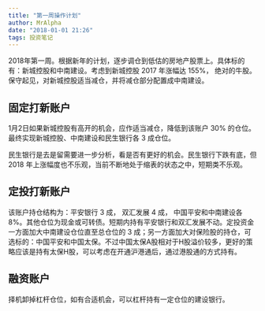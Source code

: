 ```yaml
---
title: "第一周操作计划"
author: MrAlpha
date: "2018-01-01 21:26"
tags: 投资笔记
---
```


2018年第一周。根据新年的计划，逐步调仓到低估的房地产股票上。具体标的有：新城控股和中南建设。考虑到新城控股 2017 年涨幅达 155%， 绝对的牛股。保守起见，对新城控股适当减仓，并将减仓部分配置成中南建设。

## 固定打新账户

1月2日如果新城控股有高开的机会，应作适当减仓，降低到该账户 30% 的仓位。最终实现新城控股、中南建设和民生银行各 3 成仓位。

民生银行是去是留需要进一步分析，看是否有更好的机会。民生银行下跌有底，但 2018 年上涨幅度也不乐观，当前不断地处于缩表的状态之中，短期类不乐观。

## 定投打新账户

该账户持仓结构为：平安银行 3 成， 双汇发展 4 成， 中国平安和中南建设各 8%。其他仓位为现金或可转债。短期内持有平安银行和双汇发展不动。定投资金一方面加大中南建设仓位直至总仓位的 3 成；另一方面加大对保险股的持仓，可选标的：中国平安和中国太保。不过中国太保A股相对于H股溢价较多，更好的策略应该是持有太保H股，可以考虑在开通沪港通后，通过港股通的方式持有。

## 融资账户

择机卸掉杠杆仓位，如有合适机会，可以杠杆持有一定仓位的建设银行。
